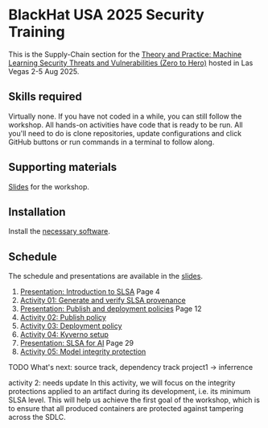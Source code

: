 # BlackHat USA 2025 Security Training

This is the Supply-Chain section for the [Theory and Practice: Machine Learning Security Threats and Vulnerabilities (Zero to Hero)](https://www.blackhat.com/us-25/training/schedule/#theory-and-practice-machine-learning-security-threats-and-vulnerabilities-zero-to-hero-44500) hosted in Las Vegas 2-5 Aug 2025.

## Skills required

Virtually none. If you have not coded in a while, you can still follow the workshop. All hands-on activities have code that is ready to be run. 
All you'll need to do is clone repositories, update configurations and click GitHub buttons or run commands in a terminal to follow along.

## Supporting materials

[Slides](https://github.com/slsa-framework/oss-na24-slsa-workshop/releases/download/materials/presentation.pdf) for the workshop.

## Installation

Install the [necessary software](./INSTALLATION.md).

## Schedule

The schedule and presentations are available in the [slides](https://github.com/slsa-framework/oss-na24-slsa-workshop/releases/download/materials/presentation.pdf).

1. [Presentation: Introduction to SLSA](https://github.com/slsa-framework/oss-na24-slsa-workshop/releases/download/materials/presentation.pdf) Page 4
2. [Activity 01: Generate and verify SLSA provenance](./activities/01/readme.md)
3. [Presentation: Publish and deployment policies](https://github.com/slsa-framework/oss-na24-slsa-workshop/releases/download/materials/presentation.pdf) Page 12
4. [Activity 02: Publish policy](./activities/02/readme.md)
5. [Activity 03: Deployment policy](./activities/03/readme.md)
6. [Activity 04: Kyverno setup](./activities/04/readme.md)
7. [Presentation: SLSA for AI](https://github.com/slsa-framework/oss-na24-slsa-workshop/releases/download/materials/presentation.pdf) Page 29
8. [Activity 05: Model integrity protection](./activities/05/readme.md)

 
TODO
What's next: source track, dependency track
project1 -> inferrence

activity 2: needs update
In this activity, we will focus on the integrity protections applied to an artifact during its development, i.e. its minimum SLSA level. This will help us achieve the first goal of the workshop, which is to ensure that all produced containers are protected against tampering across the SDLC.

